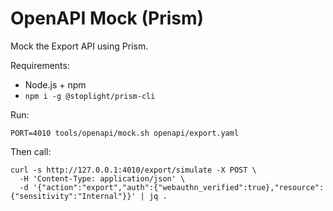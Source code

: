 # OpenAPI Mock (Prism)

Mock the Export API using Prism.

Requirements:
- Node.js + npm
- `npm i -g @stoplight/prism-cli`

Run:
```
PORT=4010 tools/openapi/mock.sh openapi/export.yaml
```

Then call:
```
curl -s http://127.0.0.1:4010/export/simulate -X POST \
  -H 'Content-Type: application/json' \
  -d '{"action":"export","auth":{"webauthn_verified":true},"resource":{"sensitivity":"Internal"}}' | jq .
```

